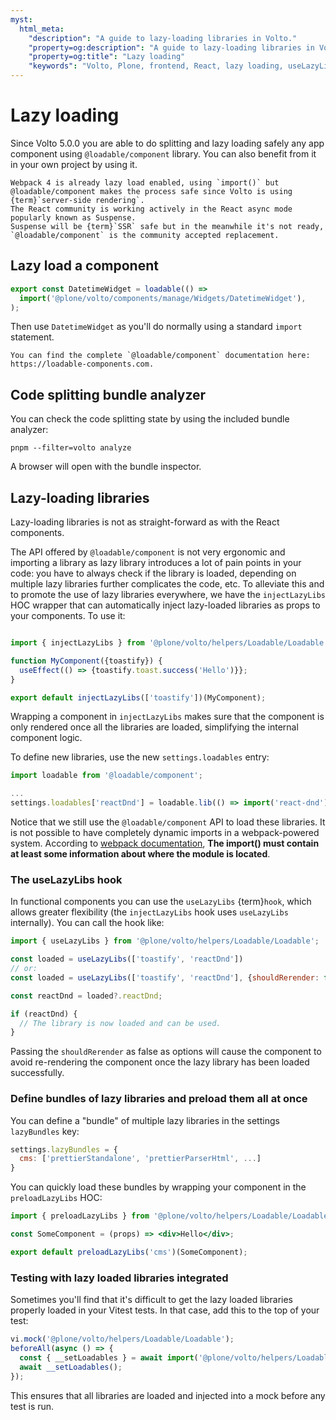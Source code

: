 ```yaml
---
myst:
  html_meta:
    "description": "A guide to lazy-loading libraries in Volto."
    "property=og:description": "A guide to lazy-loading libraries in Volto."
    "property=og:title": "Lazy loading"
    "keywords": "Volto, Plone, frontend, React, lazy loading, useLazyLibs hook"
---
```


# Lazy loading

Since Volto 5.0.0 you are able to do splitting and lazy loading safely any app component using `@loadable/component` library.
You can also benefit from it in your own project by using it.

```{note}
Webpack 4 is already lazy load enabled, using `import()` but @loadable/component makes the process safe since Volto is using {term}`server-side rendering`.
The React community is working actively in the React async mode popularly known as Suspense.
Suspense will be {term}`SSR` safe but in the meanwhile it's not ready, `@loadable/component` is the community accepted replacement.
```

## Lazy load a component

```js
export const DatetimeWidget = loadable(() =>
  import('@plone/volto/components/manage/Widgets/DatetimeWidget'),
);
```

Then use `DatetimeWidget` as you'll do normally using a standard `import` statement.

```{tip}
You can find the complete `@loadable/component` documentation here: https://loadable-components.com.
```

## Code splitting bundle analyzer

You can check the code splitting state by using the included bundle analyzer:

```shell
pnpm --filter=volto analyze
```

A browser will open with the bundle inspector.

## Lazy-loading libraries

Lazy-loading libraries is not as straight-forward as with the React components.

The API offered by `@loadable/component` is not very ergonomic and importing a library as lazy library introduces a lot of pain points in your code: you have to always check if the library is loaded, depending on multiple lazy libraries further complicates the code, etc.
To alleviate this and to promote the use of lazy libraries everywhere, we have the `injectLazyLibs` HOC wrapper that can automatically inject lazy-loaded libraries as props to your components.
To use it:

```jsx

import { injectLazyLibs } from '@plone/volto/helpers/Loadable/Loadable';

function MyComponent({toastify}) {
  useEffect(() => {toastify.toast.success('Hello')}};
}

export default injectLazyLibs(['toastify'])(MyComponent);
```

Wrapping a component in `injectLazyLibs` makes sure that the component is only rendered once all the libraries are loaded, simplifying the internal component logic.

To define new libraries, use the new `settings.loadables` entry:

```jsx
import loadable from '@loadable/component';

...
settings.loadables['reactDnd'] = loadable.lib(() => import('react-dnd'));
```

Notice that we still use the `@loadable/component` API to load these libraries.
It is not possible to have completely dynamic imports in a webpack-powered system.
According to [webpack documentation](https://webpack.js.org/api/module-methods/#dynamic-expressions-in-import), **The import() must contain at least some information about where the module is located**.

### The useLazyLibs hook

In functional components you can use the `useLazyLibs` {term}`hook`, which allows greater flexibility (the `injectLazyLibs` hook uses `useLazyLibs` internally).
You can call the hook like:

```jsx
import { useLazyLibs } from '@plone/volto/helpers/Loadable/Loadable';

const loaded = useLazyLibs(['toastify', 'reactDnd'])
// or:
const loaded = useLazyLibs(['toastify', 'reactDnd'], {shouldRerender: false})

const reactDnd = loaded?.reactDnd;

if (reactDnd) {
  // The library is now loaded and can be used.
}
```

Passing the `shouldRerender` as false as options will cause the component to avoid re-rendering the component once the lazy library has been loaded successfully.

### Define bundles of lazy libraries and preload them all at once

You can define a "bundle" of multiple lazy libraries in the settings `lazyBundles` key:

```jsx
settings.lazyBundles = {
  cms: ['prettierStandalone', 'prettierParserHtml', ...]
}
```

You can quickly load these bundles by wrapping your component in the `preloadLazyLibs` HOC:

```jsx
import { preloadLazyLibs } from '@plone/volto/helpers/Loadable/Loadable';

const SomeComponent = (props) => <div>Hello</div>;

export default preloadLazyLibs('cms')(SomeComponent);
```

### Testing with lazy loaded libraries integrated

Sometimes you'll find that it's difficult to get the lazy loaded libraries properly loaded in your Vitest tests.
In that case, add this to the top of your test:

```js
vi.mock('@plone/volto/helpers/Loadable/Loadable');
beforeAll(async () => {
  const { __setLoadables } = await import('@plone/volto/helpers/Loadable/Loadable');
  await __setLoadables();
});
```

This ensures that all libraries are loaded and injected into a mock before any test is run.
